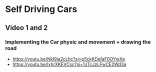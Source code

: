 # Self Driving Cars
## Video 1 and 2
### Implementing the Car physic and movement + drawing the road
- https://youtu.be/NkI9ia2cLhc?si=p5ckKDefaF0OYwXp
- https://youtu.be/IxhrXKEVCsc?si=1JTcJzLFwCE2Wd3a

